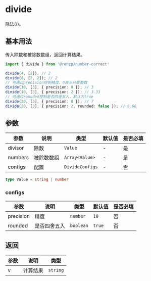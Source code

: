 # divide

除法(/)。

## 基本用法

传入除数和被除数数组，返回计算结果。

```ts
import { divide } from '@renzp/number-correct'

divide(4, [2]); // 2
divide(8, [2, 2]); // 2
// 可通过precision控制精度，0表示只要整数
divide(10, [3], { precision: 0 }); // 3
divide(10, [3], { precision: 2 }); // 3.33
// 可通过rounded控制是否四舍五入，默认为true
divide(20, [3], { precision: 0 }); // 7
divide(20, [3], { precision: 2, rounded: false }); // 6.66
```

## 参数

| 参数    | 说明       | 类型            | 默认值 | 是否必填 |
| ------- | ---------- | --------------- | ------ | -------- |
| divisor | 除数       | `Value`         | -      | 是       |
| numbers | 被除数数组 | `Array<Value>`  | -      | 是       |
| configs | 配置       | `DivideConfigs` | -      | 否       |

```ts
type Value = string | number
```

### configs

| 参数      | 说明         | 类型      | 默认值 | 是否必填 |
| --------- | ------------ | --------- | ------ | -------- |
| precision | 精度         | `number`  | `10`   | 否       |
| rounded   | 是否四舍五入 | `boolean` | `true` | 否       |


## 返回

| 参数 | 说明     | 类型     |
| ---- | -------- | -------- |
| v    | 计算结果 | `string` |
